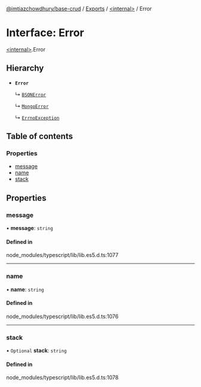 [@imtiazchowdhury/base-crud](../README.md) / [Exports](../modules.md) / [\<internal\>](../modules/internal_.md) / Error

# Interface: Error

[\<internal\>](../modules/internal_.md).Error

## Hierarchy

- **`Error`**

  ↳ [`BSONError`](../classes/internal_._Z__baseOps_node_modules_mongodb_mongodb_.BSON.BSONError.md)

  ↳ [`MongoError`](../classes/internal_._Z__baseOps_node_modules_mongodb_mongodb_.MongoError.md)

  ↳ [`ErrnoException`](internal_.ErrnoException.md)

## Table of contents

### Properties

- [message](internal_.Error.md#message)
- [name](internal_.Error.md#name)
- [stack](internal_.Error.md#stack)

## Properties

### message

• **message**: `string`

#### Defined in

node_modules/typescript/lib/lib.es5.d.ts:1077

___

### name

• **name**: `string`

#### Defined in

node_modules/typescript/lib/lib.es5.d.ts:1076

___

### stack

• `Optional` **stack**: `string`

#### Defined in

node_modules/typescript/lib/lib.es5.d.ts:1078
